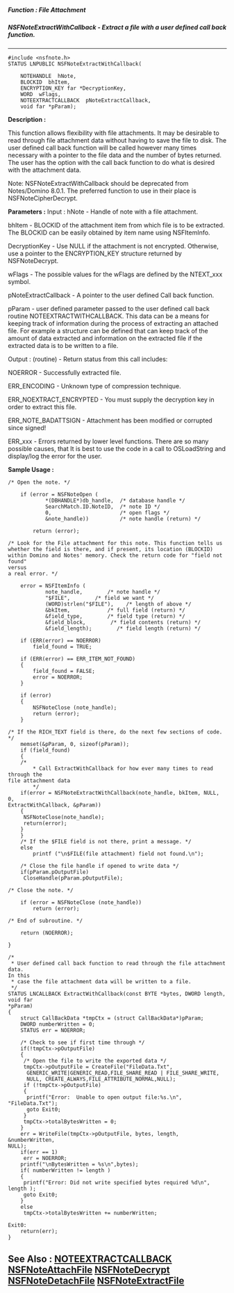 ##### Function : File Attachment
##### NSFNoteExtractWithCallback - Extract a file with a user defined call back function.
---
```
#include <nsfnote.h>
STATUS LNPUBLIC NSFNoteExtractWithCallback(

	NOTEHANDLE  hNote,
	BLOCKID  bhItem,
	ENCRYPTION_KEY far *DecryptionKey,
	WORD  wFlags,
	NOTEEXTRACTCALLBACK  pNoteExtractCallback,
	void far *pParam);
```
**Description :**

This function allows flexibility with file attachments.  It may be desirable to 
read through file attachment data without having to save the file to disk.  The 
user defined call back function will be called however many times necessary 
with a pointer to the file data and the number of bytes returned.  The user has 
the option with the call back function to do what is desired with the 
attachment data.

   Note: NSFNoteExtractWithCallback should be deprecated from Notes/Domino 
8.0.1. The preferred function to use in their place is NSFNoteCipherDecrypt.

**Parameters :**
Input :
hNote  -  Handle of note with a file attachment.

bhItem  -  BLOCKID of the attachment item from which file is to be extracted.  The BLOCKID can be easily obtained by item name using NSFItemInfo.

DecryptionKey  -  Use NULL if the attachment is not encrypted.  Otherwise, use a pointer to the ENCRYPTION_KEY structure returned by NSFNoteDecrypt.

wFlags  -  The possible values for the wFlags are defined by the NTEXT_xxx symbol.

pNoteExtractCallback  -  A pointer to the user defined Call back function.  

pParam  -  user defined parameter passed to the user defined call back routine NOTEEXTRACTWITHCALLBACK.  This data can be a means for keeping track of information during the process of extracting an attached file.  For example a structure can be defined that can keep track of the amount of data extracted and information on the extracted file if the extracted data is to be written to a file.

Output :
(routine)  -  Return status from this call includes:

NOERROR - Successfully extracted file.

ERR_ENCODING - Unknown type of compression technique.

ERR_NOEXTRACT_ENCRYPTED - You must supply the decryption key in order to extract this file.

ERR_NOTE_BADATTSIGN - Attachment has been modified or corrupted since signed!

ERR_xxx - Errors returned by lower level functions.  There are so many possible causes, that It is best to use the code in a call to OSLoadString and display/log the error for the user.



**Sample Usage :**
```
/* Open the note. */

    if (error = NSFNoteOpen (
            *(DBHANDLE*)db_handle,  /* database handle */
            SearchMatch.ID.NoteID,  /* note ID */
            0,                      /* open flags */
            &note_handle))          /* note handle (return) */

        return (error);

/* Look for the File attachment for this note. This function tells us
whether the field is there, and if present, its location (BLOCKID)
within Domino and Notes' memory. Check the return code for "field not found" 
versus
a real error. */

    error = NSFItemInfo (
            note_handle,        /* note handle */
            "$FILE",        /* field we want */
            (WORD)strlen("$FILE"),    /* length of above */
            &bkItem,            /* full field (return) */
            &field_type,        /* field type (return) */
            &field_block,        /* field contents (return) */
            &field_length);        /* field length (return) */

    if (ERR(error) == NOERROR)
        field_found = TRUE;

    if (ERR(error) == ERR_ITEM_NOT_FOUND)
    {
        field_found = FALSE;
        error = NOERROR;
    }

    if (error)
    {
        NSFNoteClose (note_handle);
        return (error);
    }

/* If the RICH_TEXT field is there, do the next few sections of code. */
	memset(&pParam, 0, sizeof(pParam));
    if (field_found)
    {
	/*
        * Call ExtractWithCallback for how ever many times to read through the 
file attachment data
        */ 
	if(error = NSFNoteExtractWithCallback(note_handle, bkItem, NULL, 0, 
ExtractWithCallback, &pParam))
	{
	 NSFNoteClose(note_handle);
	 return(error);
	}
    }
	/* If the $FILE field is not there, print a message. */
    else
        printf ("\n$FILE(file attachment) field not found.\n");

	/* Close the file handle if opened to write data */
	if(pParam.pOutputFile)
	 CloseHandle(pParam.pOutputFile);

/* Close the note. */

    if (error = NSFNoteClose (note_handle))
        return (error);

/* End of subroutine. */

    return (NOERROR);

}

/*
 * User defined call back function to read through the file attachment data.  
In this
 * case the file attachment data will be written to a file.
 */
STATUS LNCALLBACK ExtractWithCallback(const BYTE *bytes, DWORD length, void far 
*pParam)
{
	struct CallBackData *tmpCtx = (struct CallBackData*)pParam;
	DWORD numberWritten = 0;
	STATUS err = NOERROR;

	/* Check to see if first time through */
	if(!tmpCtx->pOutputFile)
	{
	 /* Open the file to write the exported data */
	 tmpCtx->pOutputFile = CreateFile("FileData.Txt",
	  GENERIC_WRITE|GENERIC_READ,FILE_SHARE_READ | FILE_SHARE_WRITE,
	  NULL, CREATE_ALWAYS,FILE_ATTRIBUTE_NORMAL,NULL);
	 if (!tmpCtx->pOutputFile)
	 {
	  printf("Error:  Unable to open output file:%s.\n", "FileData.Txt");
	  goto Exit0;
	 }
	 tmpCtx->totalBytesWritten = 0;
	}
	err = WriteFile(tmpCtx->pOutputFile, bytes, length, &numberWritten, 
NULL);
	if(err == 1)
	 err = NOERROR;
	printf("\nBytesWritten = %s\n",bytes);
	if( numberWritten != length )
	{
	 printf("Error: Did not write specified bytes required %d\n", length );
	 goto Exit0;
	}
	else
	 tmpCtx->totalBytesWritten += numberWritten;

Exit0:
	return(err);
}
```
**See Also :**
[NOTEEXTRACTCALLBACK](/domino-c-api-docs/reference/Data/NOTEEXTRACTCALLBACK)
[NSFNoteAttachFile](/domino-c-api-docs/reference/Func/NSFNoteAttachFile)
[NSFNoteDecrypt](/domino-c-api-docs/reference/Func/NSFNoteDecrypt)
[NSFNoteDetachFile](/domino-c-api-docs/reference/Func/NSFNoteDetachFile)
[NSFNoteExtractFile](/domino-c-api-docs/reference/Func/NSFNoteExtractFile)
---
